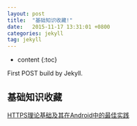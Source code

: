 ```yaml
---
layout: post
title:  "基础知识收藏!"
date:   2015-11-17 13:31:01 +0800
categories: jekyll
tag: jekyll
---
```


* content
{:toc}


First POST build by Jekyll.


基础知识收藏
------------------------

[HTTPS理论基础及其在Android中的最佳实践](http://blog.csdn.net/iispring/article/details/51615631)


[jekyll]:      http://jekyllrb.com
[jekyll-gh]:   https://github.com/jekyll/jekyll
[jekyll-help]: https://github.com/jekyll/jekyll-help
